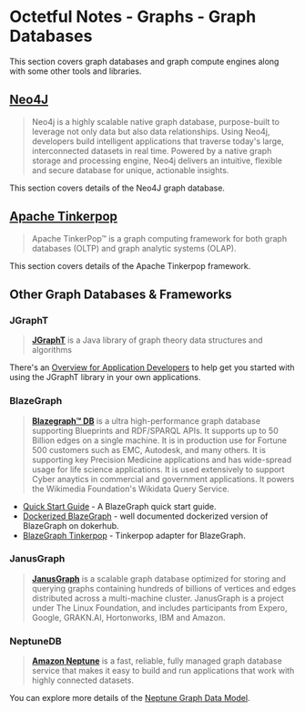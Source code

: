 # Octetful Notes - Graphs - Graph Databases

This section covers graph databases and graph compute engines along with some other tools and libraries.


## [Neo4J](./neo4j/)
> Neo4j is a highly scalable native graph database, purpose-built to leverage not only data but also data relationships.
>Using Neo4j, developers build intelligent applications that traverse today's large, interconnected datasets in real time. Powered by a native graph storage and processing engine, Neo4j delivers an intuitive, flexible and secure database for unique, actionable insights. 

This section covers details of the Neo4J graph database.

## [Apache Tinkerpop](./tinkerpop/)
>Apache TinkerPop™ is a graph computing framework for both graph databases (OLTP) and graph analytic systems (OLAP).

This section covers details of the Apache Tinkerpop framework.


## Other Graph Databases & Frameworks

### JGraphT
>[**JGraphT**](https://jgrapht.org/) is a Java library of graph theory data structures and algorithms

There's an [Overview for Application Developers](https://jgrapht.org/guide/UserOverview) to help get you started with using the JGraphT library in your own applications.

### BlazeGraph
>[**Blazegraph™ DB**](https://github.com/blazegraph/database) is a ultra high-performance graph database supporting Blueprints and RDF/SPARQL APIs. It supports up to 50 Billion edges on a single machine. It is in production use for Fortune 500 customers such as EMC, Autodesk, and many others. It is supporting key Precision Medicine applications and has wide-spread usage for life science applications. It is used extensively to support Cyber anaytics in commercial and government applications. It powers the Wikimedia Foundation's Wikidata Query Service.

* [Quick Start Guide](https://github.com/blazegraph/database/wiki/Quick_Start) - A BlazeGraph quick start guide.
* [Dockerized BlazeGraph](https://hub.docker.com/r/nawer/blazegraph) - well documented dockerized version of BlazeGraph on dokerhub.
* [BlazeGraph Tinkerpop](https://github.com/blazegraph/tinkerpop3) - Tinkerpop adapter for BlazeGraph.

### JanusGraph
>[**JanusGraph**](https://janusgraph.org/)  is a scalable graph database optimized for storing and querying graphs containing hundreds of billions of vertices and edges distributed across a multi-machine cluster. JanusGraph is a project under The Linux Foundation, and includes participants from Expero, Google, GRAKN.AI, Hortonworks, IBM and Amazon.

### NeptuneDB
>[**Amazon Neptune**](https://aws.amazon.com/neptune/) is a fast, reliable, fully managed graph database service that makes it easy to build and run applications that work with highly connected datasets.

You can explore more details of the [Neptune Graph Data Model](https://docs.aws.amazon.com/neptune/latest/userguide/feature-overview-data-model.html).